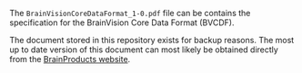 The `BrainVisionCoreDataFormat_1-0.pdf` file can be contains the specification
for the BrainVision Core Data Format (BVCDF).

The document stored in this repository exists for backup reasons.
The most up to date version of this document can most likely be obtained
directly from the
[BrainProducts website](https://www.brainproducts.com/support-resources/brainvision-core-data-format-1-0/).
